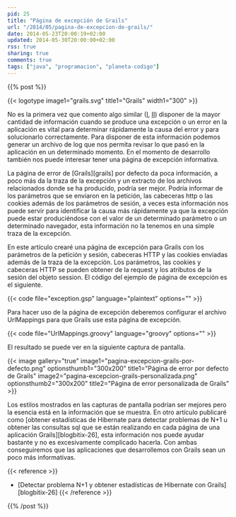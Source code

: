 ```yaml
---
pid: 25
title: "Página de excepción de Grails"
url: "/2014/05/pagina-de-excepcion-de-grails/"
date: 2014-05-23T20:00:19+02:00
updated: 2014-05-30T20:00:00+02:00
rss: true
sharing: true
comments: true
tags: ["java", "programacion", "planeta-codigo"]
---
```


{{% post %}}

{{< logotype image1="grails.svg" title1="Grails" width1="300" >}}

No es la primera vez que comento algo similar ([I](https://elblogdepicodev.blogspot.com.es/2012/08/paginas-pagecatalog-servicestatus-e.html), [II](https://elblogdepicodev.blogspot.com.es/2011/08/motivos-para-elegir-apache-tapestry.html)) disponer de la mayor cantidad de información cuando se produce una excepción o un error en la aplicación es vital para determinar rápidamente la causa del error y para solucionarlo correctamente. Para disponer de esta información podemos generar un archivo de log que nos permita revisar lo que pasó en la aplicación en un determinado momento. En el momento de desarrollo también nos puede interesar tener una página de excepción informativa.

La página de error de [Grails][grails] por defecto da poca información, a poco más da la traza de la excepción y un extracto de los archivos relacionados donde se ha producido, podría ser mejor. Podría informar de los parámetros que se enviaron en la petición, las cabeceras http o las cookies además de los parámetros de sesión, a veces esta información nos puede servir para identificar la causa más rápidamente ya que la excepción puede estar produciéndose con el valor de un determinado parámetro o un determinado navegador, esta información no la tenemos en una simple traza de la excepción.

En este artículo crearé una página de excepción para Grails con los parámetros de la petición y sesión, cabeceras HTTP y las cookies enviadas además de la traza de la excepción. Los parámetros, las cookies y cabeceras HTTP se pueden obtener de la request y los atributos de la sesión del objeto session. El código del ejemplo de página de excepción es el siguiente.

{{< code file="exception.gsp" language="plaintext" options="" >}}

Para hacer uso de la página de excepción deberemos configurar el archivo UrlMappings para que Grails use esta página de excepción.

{{< code file="UrlMappings.groovy" language="groovy" options="" >}}

El resultado se puede ver en la siguiente captura de pantalla.

{{< image
    gallery="true"
    image1="pagina-excepcion-grails-por-defecto.png" optionsthumb1="300x200" title1="Página de error por defecto de Grails"
    image2="pagina-excepcion-grails-personalizada.png" optionsthumb2="300x200" title2="Página de error personalizada de Grails" >}}

Los estilos mostrados en las capturas de pantalla podrían ser mejores pero la esencia está en la información que se muestra. En otro artículo publicaré como [obtener estadísticas de Hibernate para detectar problemas de N+1 u obtener las consultas sql que se están realizando en cada página de una aplicación Grails][blogbitix-26], esta información nos puede ayudar bastante y no es excesivamente complicado hacerla. Con ambas conseguiremos que las aplicaciones que desarrollemos con Grails sean un poco más informativas.

{{< reference >}}
* [Detectar problema N+1 y obtener estadísticas de Hibernate con Grails][blogbitix-26]
{{< /reference >}}

{{% /post %}}
